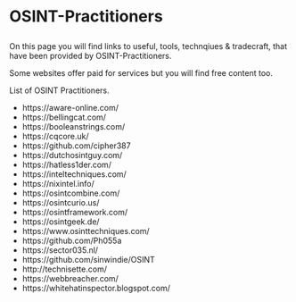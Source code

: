 # <p>OSINT-Practitioners</p>

<p>On this page you will find links to useful, tools, technqiues & tradecraft, that have been provided by OSINT-Practitioners.</p> 
<p>Some websites offer paid for services but you will find free content too.</p>
<p>List of OSINT Practitioners.</p>
<ul>
  <li>https://aware-online.com/</li>
  <li>https://bellingcat.com/</li>
  <li>https://booleanstrings.com/</li>
  <li>https://cqcore.uk/</li>
  <li>https://github.com/cipher387</li>
  <li>https://dutchosintguy.com/</li>
  <li>https://hatless1der.com/</li>
  <li>https://inteltechniques.com/</li>
  <li>https://nixintel.info/</li>
  <li>https://osintcombine.com/</li>
  <li>https://osintcurio.us/</li>
  <li>https://osintframework.com/</li>
  <li>https://osintgeek.de/</li>
  <li>https://www.osinttechniques.com/</li>
  <li>https://github.com/Ph055a</li>
  <li>https://sector035.nl/</li>
  <li>https://github.com/sinwindie/OSINT</li>
  <li>http://technisette.com/</li>
  <li>https://webbreacher.com/</li>
  <li>https://whitehatinspector.blogspot.com/</li>
</ul>




